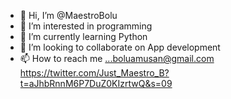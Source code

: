 - 👋 Hi, I’m @MaestroBolu
- 👀 I’m interested in programming
- 🌱 I’m currently learning Python
- 💞️ I’m looking to collaborate on App development
- 📫 How to reach me ...boluamusan@gmail.com https://twitter.com/Just_Maestro_B?t=aJhbRnnM6P7DuZ0KIzrtwQ&s=09

<!---
MaestroBolu/MaestroBolu is a ✨ special ✨ repository because its `README.md` (this file) appears on your GitHub profile.
You can click the Preview link to take a look at your changes.
--->
